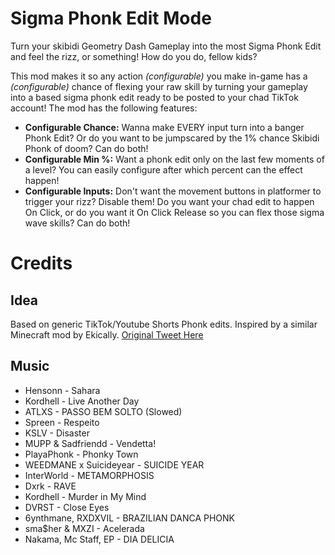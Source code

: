 # Sigma Phonk Edit Mode
Turn your skibidi Geometry Dash Gameplay into the most Sigma Phonk Edit and feel the rizz, or something! How do you do, fellow kids?

This mod makes it so any action *(configurable)* you make in-game has a *(configurable)* chance of flexing your raw skill by turning your gameplay into a based sigma phonk edit ready to be posted to your chad TikTok account!
The mod has the following features:

- **Configurable Chance:** Wanna make EVERY input turn into a banger Phonk Edit? Or do you want to be jumpscared by the 1% chance Skibidi Phonk of doom? Can do both!
- **Configurable Min %:** Want a phonk edit only on the last few moments of a level? You can easily configure after which percent can the effect happen!
- **Configurable Inputs:** Don't want the movement buttons in platformer to trigger your rizz? Disable them! Do you want your chad edit to happen On Click, or do you want it On Click Release so you can flex those sigma wave skills? Can do both!

# Credits
## Idea
Based on generic TikTok/Youtube Shorts Phonk edits.
Inspired by a similar Minecraft mod by Ekically. [Original Tweet Here](https://x.com/Ekically/status/1979313933065555996)
## Music
- Hensonn - Sahara  
- Kordhell - Live Another Day
- ATLXS - PASSO BEM SOLTO (Slowed)
- Spreen - Respeito
- KSLV - Disaster
- MUPP & Sadfriendd - Vendetta!
- PlayaPhonk - Phonky Town
- WEEDMANE x Suicideyear - SUICIDE YEAR
- InterWorld - METAMORPHOSIS
- Dxrk - RAVE
- Kordhell - Murder in My Mind
- DVRST - Close Eyes
- 6ynthmane, RXDXVIL - BRAZILIAN DANCA PHONK
- sma$her & MXZI - Acelerada
- Nakama, Mc Staff, EP - DIA DELICIA